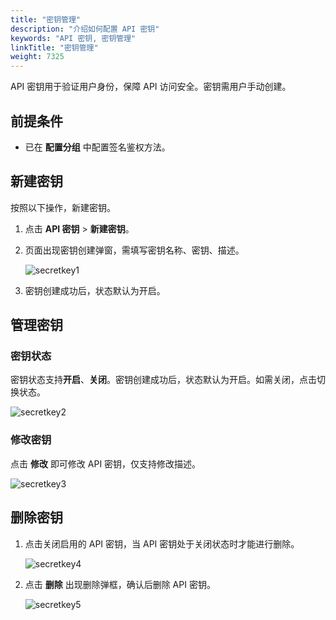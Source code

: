 ```yaml
---
title: "密钥管理"
description: "介绍如何配置 API 密钥"
keywords: "API 密钥, 密钥管理"
linkTitle: "密钥管理"
weight: 7325
---
```


API 密钥用于验证用户身份，保障 API 访问安全。密钥需用户手动创建。

## 前提条件

- 已在 **配置分组** 中配置签名鉴权方法。

## 新建密钥

按照以下操作，新建密钥。

1. 点击 **API 密钥** > **新建密钥**。

2. 页面出现密钥创建弹窗，需填写密钥名称、密钥、描述。

   ![secretkey1](https://raw.githubusercontent.com/quanxiang-cloud/website/main/static/images/zh/docs/api/proxy/secretkey1.png)

3. 密钥创建成功后，状态默认为开启。

## 管理密钥

### 密钥状态

密钥状态支持**开启**、**关闭**。密钥创建成功后，状态默认为开启。如需关闭，点击切换状态。

![secretkey2](https://raw.githubusercontent.com/quanxiang-cloud/website/main/static/images/zh/docs/api/proxy/secretkey2.png)

### 修改密钥

点击 **修改** 即可修改 API 密钥，仅支持修改描述。

![secretkey3](https://raw.githubusercontent.com/quanxiang-cloud/website/main/static/images/zh/docs/api/proxy/secretkey3.png)

## 删除密钥

1. 点击关闭启用的 API 密钥，当 API 密钥处于关闭状态时才能进行删除。

   ![secretkey4](https://raw.githubusercontent.com/quanxiang-cloud/website/main/static/images/zh/docs/api/proxy/secretkey4.png)

2. 点击 **删除** 出现删除弹框，确认后删除 API 密钥。

   ![secretkey5](https://raw.githubusercontent.com/quanxiang-cloud/website/main/static/images/zh/docs/api/proxy/secretkey5.png)

   

